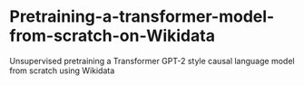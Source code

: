 # Pretraining-a-transformer-model-from-scratch-on-Wikidata
Unsupervised pretraining a Transformer GPT-2 style causal language model from scratch using Wikidata
